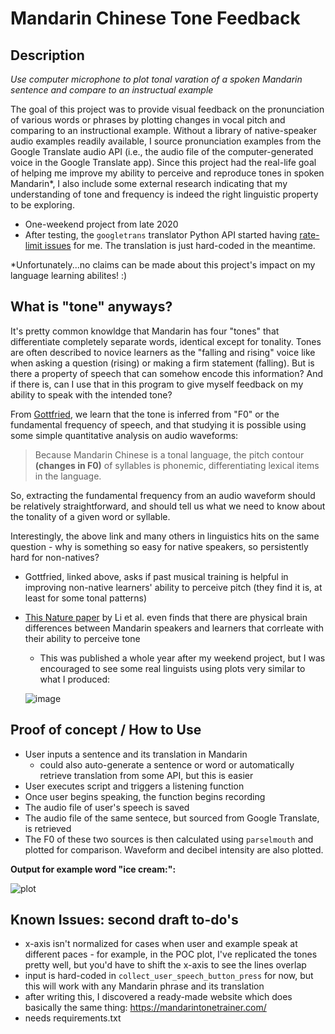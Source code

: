 # Mandarin Chinese Tone Feedback

## Description 
*Use computer microphone to plot tonal varation of a spoken Mandarin sentence and compare to an instructual example* 

The goal of this project was to provide visual feedback on the pronunciation of various words or phrases by plotting changes in vocal pitch and comparing to an instructional example. Without a library of native-speaker audio examples readily available, I source pronunciation examples from the Google Translate audio API (i.e., the audio file of the computer-generated voice in the Google Translate app). Since this project had the real-life goal of helping me improve my ability to perceive and reproduce tones in spoken Mandarin*, I also include some external research indicating that my understanding of tone and frequency is indeed the right linguistic property to be exploring. 

+ One-weekend project from late 2020
+ After testing, the `googletrans` translator Python API started having [rate-limit issues](https://github.com/ssut/py-googletrans/issues/234) for me. The translation is just hard-coded in the meantime. 

*Unfortunately...no claims can be made about this project's impact on my language learning abilites! :) 

## What is "tone" anyways? 

It's pretty common knowldge that Mandarin has four "tones" that differentiate completely separate words, identical except for tonality. Tones are often described to novice learners as the "falling and rising" voice like when asking a question (rising) or making a firm statement (falling). But is there a property of speech that can somehow encode this information? And if there is, can I use that in this program to give myself feedback on my ability to speak with the intended tone?

From [Gottfried](https://www2.lawrence.edu/fast/gottfrit/Mandmusic.html), we learn that the tone is inferred from "F0" or the fundamental frequency of speech, and that studying it is possible using some simple quantitative analysis on audio waveforms: 
> Because Mandarin Chinese is a tonal language, the pitch contour **(changes in F0)** of syllables is phonemic, differentiating lexical items in the language.

So, extracting the fundamental frequency from an audio waveform should be relatively straightforward, and should tell us what we need to know about the tonality of a given word or syllable. 

Interestingly, the above link and many others in linguistics hits on the same question - why is something so easy for native speakers, so persistently hard for non-natives? 

+ Gottfried, linked above, asks if past musical training is helpful in improving non-native learners' ability to perceive pitch (they find it is, at least for some tonal patterns)
+ [This Nature paper](https://www.nature.com/articles/s41467-021-21430-x) by Li et al. even finds that there are physical brain differences between Mandarin speakers and learners that corrleate with their ability to perceive tone 
    + This was published a whole year after my weekend project, but I was encouraged to see some real linguists using plots very similar to what I produced: 
      
    ![image](https://user-images.githubusercontent.com/48812186/224505767-96b7b7c7-a73f-4ea2-9611-0771b0c864d5.png)
    
## Proof of concept / How to Use 
+ User inputs a sentence and its translation in Mandarin 
  + could also auto-generate a sentence or word or automatically retrieve translation from some API, but this is easier 
+ User executes script and triggers a listening function
+ Once user begins speaking, the function begins recording 
+ The audio file of user's speech is saved 
+ The audio file of the same sentece, but sourced from Google Translate, is retrieved
+ The F0 of these two sources is then calculated using `parselmouth` and plotted for comparison. Waveform and decibel intensity are also plotted.  

**Output for example word "ice cream:":**

![plot](https://user-images.githubusercontent.com/48812186/224507540-47eaa8c2-76d8-43d1-b9bd-64273bf03ebb.png)

## Known Issues: second draft to-do's 
+ x-axis isn't normalized for cases when user and example speak at different paces - for example, in the POC plot, I've replicated the tones pretty well, but you'd have to shift the x-axis to see the lines overlap 
+ input is hard-coded in `collect_user_speech_button_press` for now, but this will work with any Mandarin phrase and its translation 
+ after writing this, I discovered a ready-made website which does basically the same thing: https://mandarintonetrainer.com/
+ needs requirements.txt 
